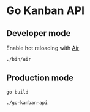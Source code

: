 # Go Kanban API

## Developer mode

Enable hot reloading with [Air](https://github.com/air-verse/air)

```
./bin/air
```

## Production mode

```
go build
```

```
./go-kanban-api
```
